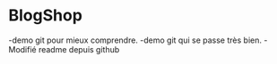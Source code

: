 BlogShop
===============
-demo git pour mieux comprendre. 
-demo git qui se passe très bien.
-Modifié readme depuis github
